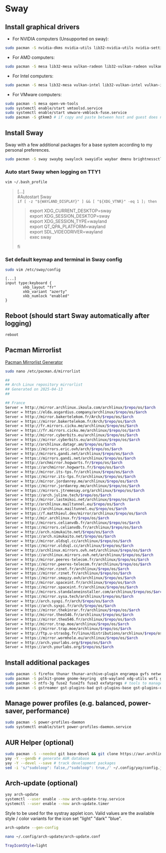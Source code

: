 # Sway

## Install graphical drivers

- For NVIDIA computers (Unsupported on sway):

```bash
sudo pacman -S nvidia-dkms nvidia-utils lib32-nvidia-utils nvidia-settings vulkan-icd-loader lib32-vulkan-icd-loader
```

- For AMD computers:

```bash
sudo pacman -S mesa lib32-mesa vulkan-radeon lib32-vulkan-radeon vulkan-icd-loader lib32-vulkan-icd-loader
```

- For Intel computers:

```bash
sudo pacman -S mesa lib32-mesa vulkan-intel lib32-vulkan-intel vulkan-icd-loader lib32-vulkan-icd-loader
```

- For VMware computers:

```bash
sudo pacman -S mesa open-vm-tools
sudo systemctl enable/start vmtoolsd.service
sudo systemctl enable/start vmware-vmblock-fuse.service
sudo pacman -S gtkmm3 # if copy and paste between host and guest does not work properly
```

## Install Sway

Sway with a few additional packages for a base system according to my personal preferences.

```bash
sudo pacman -S sway swaybg swaylock swayidle waybar dmenu brightnessctl grim slurp pavucontrol foot pipewire pipewire-audio pipewire-pulse pipewire-jack openssh polkit
```

### Auto start Sway when logging on TTY1

```bash
vim ~/.bash_profile
```

> [...]  
> #Autostart Sway  
> ``if [ -z "${WAYLAND_DISPLAY}" ] && [ "${XDG_VTNR}" -eq 1 ]; then``  
> > export XDG_CURRENT_DESKTOP=sway  
> > export XDG_SESSION_DESKTOP=sway  
> > export XDG_SESSION_TYPE=wayland  
> > export QT_QPA_PLATFORM=wayland  
> > export SDL_VIDEODRIVER=wayland  
> > exec sway  
>
> fi

### Set default keymap and terminal in Sway config

```bash
sudo vim /etc/sway/config
```

```text
[...]
input type:keyboard {
        xkb_layout "fr"
        xkb_variant "azerty"
        xkb_numlock "enabled"
}
```

## Reboot (should start Sway automatically after logging)

```bash
reboot
```

## Pacman Mirrorlist
[Pacman Mirrorlist Generator](https://archlinux.org/mirrorlist/)

```bash
sudo nano /etc/pacman.d/mirrorlist
```

```bash
##
## Arch Linux repository mirrorlist
## Generated on 2025-04-13
##

## France
Server = http://mirror.archlinux.ikoula.com/archlinux/$repo/os/$arch
Server = https://elda.asgardius.company/archlinux/$repo/os/$arch
Server = http://mirror.bakertelekom.fr/Arch/$repo/os/$arch
Server = https://mirror.bakertelekom.fr/Arch/$repo/os/$arch
Server = http://fr.mirrors.cicku.me/archlinux/$repo/os/$arch
Server = https://fr.mirrors.cicku.me/archlinux/$repo/os/$arch
Server = http://mirror.cyberbits.eu/archlinux/$repo/os/$arch
Server = https://mirror.cyberbits.eu/archlinux/$repo/os/$arch
Server = http://archlinux.datagr.am/$repo/os/$arch
Server = https://mirrors.eric.ovh/arch/$repo/os/$arch
Server = http://mirrors.gandi.net/archlinux/$repo/os/$arch
Server = https://mirrors.gandi.net/archlinux/$repo/os/$arch
Server = http://archmirror.hogwarts.fr/$repo/os/$arch
Server = https://archmirror.hogwarts.fr/$repo/os/$arch
Server = http://mirror.its-tps.fr/archlinux/$repo/os/$arch
Server = https://mirror.its-tps.fr/archlinux/$repo/os/$arch
Server = http://mirror.jordanrey.me/archlinux/$repo/os/$arch
Server = https://mirror.jordanrey.me/archlinux/$repo/os/$arch
Server = https://mirrors.jtremesay.org/archlinux/$repo/os/$arch
Server = https://arch.juline.tech/$repo/os/$arch
Server = http://mirror.lastmikoi.net/archlinux/$repo/os/$arch
Server = http://archlinux.mailtunnel.eu/$repo/os/$arch
Server = https://archlinux.mailtunnel.eu/$repo/os/$arch
Server = https://f.matthieul.dev/mirror/archlinux/$repo/os/$arch
Server = http://mir.archlinux.fr/$repo/os/$arch
Server = http://mirrors.celianvdb.fr/archlinux/$repo/os/$arch
Server = https://mirrors.celianvdb.fr/archlinux/$repo/os/$arch
Server = http://arch.nimukaito.net/$repo/os/$arch
Server = https://arch.nimukaito.net/$repo/os/$arch
Server = http://mirror.oldsql.cc/archlinux/$repo/os/$arch
Server = https://mirror.oldsql.cc/archlinux/$repo/os/$arch
Server = http://archlinux.mirrors.ovh.net/archlinux/$repo/os/$arch
Server = https://archlinux.mirrors.ovh.net/archlinux/$repo/os/$arch
Server = http://mirror.peeres-telecom.fr/archlinux/$repo/os/$arch
Server = https://mirror.peeres-telecom.fr/archlinux/$repo/os/$arch
Server = http://mirror.rznet.fr/archlinux/$repo/os/$arch
Server = https://mirror.rznet.fr/archlinux/$repo/os/$arch
Server = https://mirror.smayzy.ovh/archlinux/$repo/os/$arch
Server = http://mirror.spaceint.fr/archlinux/$repo/os/$arch
Server = https://mirror.spaceint.fr/archlinux/$repo/os/$arch
Server = http://mirrors.standaloneinstaller.com/archlinux/$repo/os/$arch
Server = https://mirror.sysa.tech/archlinux/$repo/os/$arch
Server = http://arch.syxpi.fr/arch/$repo/os/$arch
Server = https://arch.syxpi.fr/arch/$repo/os/$arch
Server = https://mirror.thekinrar.fr/archlinux/$repo/os/$arch
Server = http://mirror.theo546.fr/archlinux/$repo/os/$arch
Server = https://mirror.theo546.fr/archlinux/$repo/os/$arch
Server = http://mirror.trap.moe/archlinux/$repo/os/$arch
Server = https://mirror.trap.moe/archlinux/$repo/os/$arch
Server = http://ftp.u-strasbg.fr/linux/distributions/archlinux/$repo/os/$arch
Server = https://mirror.wormhole.eu/archlinux/$repo/os/$arch
Server = http://arch.yourlabs.org/$repo/os/$arch
Server = https://arch.yourlabs.org/$repo/os/$arch
```

## Install additional packages

```bash
sudo pacman -S firefox thunar thunar-archive-plugin engrampa gvfs network-manager-applet htop fwupd fastfetch p7zip unrar gspell gimp libreoffice-fresh ristretto rofi-wayland flameshot swaync nwg-displays nwg-look nwg-drawer nwg-panel blueman wl-clipboard xdg-desktop-portal xdg-desktop-portal-wlr xdg-user-dirs-gtk xdg-desktop-portal-gtk wl-clip-persist xorg-xwayland capitaine-cursors mako qt5-wayland mousepad xfce4-terminal
sudo pacman -S polkit-gnome gnome-keyring  qt6-wayland xdg-utils wofi gnu-free-fonts noto-fonts noto-fonts-cjk noto-fonts-emoji ttf-droid ttf-opensans ttf-roboto ttf-liberation ttf-dejavu # optional dependencies I need for the above packages
sudo pacman -S ntfs-3g fuse2 fuse2fs fuse3 exfatprogs # tools to manage additional or foreign filesystems such as NTFS or exFAT
sudo pacman -S gstreamer gst-plugins-bad gst-plugins-base gst-plugins-ugly gst-plugin-pipewire gstreamer-vaapi gst-plugins-good gst-libav # plugins for multimedia
```

## Manage power profiles (e.g. balanced, power-saver, performance)

```bash
sudo pacman -S power-profiles-daemon
sudo systemctl enable/start power-profiles-daemon.service
```

## AUR Helper (optional)

```bash
sudo pacman -S --needed git base-devel && git clone https://aur.archlinux.org/yay.git && cd yay && makepkg -si
yay -Y --gendb # generate AUR database
yay -Y --devel --save # track development packages
sed -i 's/"sudoloop": false,/"sudoloop": true,/' ~/.config/yay/config.json  # prevents multiple password prompts
```

## Arch-update (optional)

```bash
yay arch-update
systemctl --user enable --now arch-update-tray.service
systemctl --user enable --now arch-update.timer
```

Style to be used for the systray applet icon. Valid values are the available style / color variants for the icon set
"light" "dark" "blue".

```bash
arch-update --gen-config
```

```bash
nano ~/.config/arch-update/arch-update.conf
```

```bash
TrayIconStyle=light
```
